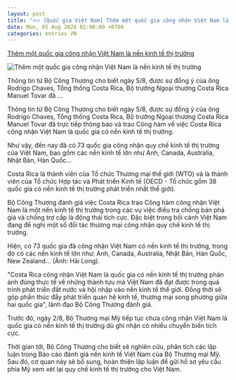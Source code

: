 ```yaml
---
layout: post
title: "🔥🔥 [Quốc gia Việt Nam] Thêm một quốc gia công nhận Việt Nam là nền kinh tế thị trường"
date: Mon, 05 Aug 2024 01:00:00 +0700
categories: entries VN
---
```

[Thêm một quốc gia công nhận Việt Nam là nền kinh tế thị trường](https://dantri.com.vn/kinh-doanh/them-mot-quoc-gia-cong-nhan-viet-nam-la-nen-kinh-te-thi-truong-20240805161901481.htm)

![Thêm một quốc gia công nhận Việt Nam là nền kinh tế thị trường](https://cdnphoto.dantri.com.vn/mGAUkNra5Gg_JaCjenThF5Ce1Tk=/zoom/1200_630/2024/08/05/logistics-cang-cat-lai-pham-nguyen-crop-crop-1722849241306.jpeg)

Thông tin từ Bộ Công Thương cho biết ngày 5/8, được sự đồng ý của ông Rodrigo Chaves, Tổng thống Costa Rica, Bộ trưởng Ngoại thương Costa Rica Manuel Tovar đã ...

Thông tin từ Bộ Công Thương cho biết ngày 5/8, được sự đồng ý của ông Rodrigo Chaves, Tổng thống Costa Rica, Bộ trưởng Ngoại thương Costa Rica Manuel Tovar đã trực tiếp thông báo và trao Công hàm về việc Costa Rica công nhận Việt Nam là quốc gia có nền kinh tế thị trường.

Như vậy, đến nay đã có 73 quốc gia công nhận quy chế kinh tế thị trường của Việt Nam, bao gồm các nền kinh tế lớn như Anh, Canada, Australia, Nhật Bản, Hàn Quốc...

Costa Rica là thành viên của Tổ chức Thương mại thế giới (WTO) và là thành viên của Tổ chức Hợp tác và Phát triển Kinh tế (OECD - Tổ chức gồm 38 quốc gia có nền kinh tế thị trường phát triển nhất thế giới).

Bộ Công Thương đánh giá việc Costa Rica trao Công hàm công nhận Việt Nam là một nền kinh tế thị trường trong các vụ việc điều tra chống bán phá giá và chống trợ cấp là động thái tích cực. Đặc biệt trong bối cảnh Việt Nam đang đề nghị một số đối tác thương mại công nhận quy chế kinh tế thị trường.

Hiện, có 73 quốc gia đã công nhận Việt Nam có nền kinh tế thị trường, trong đó có các nền kinh tế lớn như: Anh, Canada, Australia, Nhật Bản, Hàn Quốc, New Zealand... (Ảnh: Hải Long).

"Costa Rica công nhận Việt Nam là quốc gia có nền kinh tế thị trường phản ánh đúng thực tế về những thành tựu mà Việt Nam đã đạt được trong quá trình phát triển đất nước và hội nhập vào nền kinh tế thế giới. Đồng thời sẽ góp phần thúc đẩy phát triển quan hệ kinh tế, thương mại song phương giữa hai quốc gia", lãnh đạo Bộ Công Thương đánh giá.

Trước đó, ngày 2/8, Bộ Thương mại Mỹ tiếp tục chưa công nhận Việt Nam là quốc gia có nền kinh tế thị trường dù ghi nhận có nhiều chuyển biến tích cực.

Thời gian tới, Bộ Công Thương cho biết sẽ nghiên cứu, phân tích các lập luận trong Báo cáo đánh giá nền kinh tế Việt Nam của Bộ Thương mại Mỹ. Sau đó, cơ quan này sẽ bổ sung, hoàn thiện lập luận để gửi hồ sơ yêu cầu phía Mỹ xem xét lại quy chế kinh tế thị trường cho Việt Nam.

